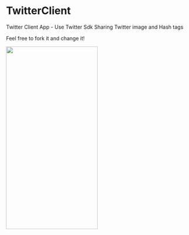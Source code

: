 # TwitterClient
Twitter Client App - Use Twitter Sdk
Sharing Twitter image and Hash tags

Feel free to fork it and change it!

<img width="250" height="500" src="https://github.com/dononcharles/TwitterClient/blob/master/screenshot/2019-02-28-12-07-22.png" />
